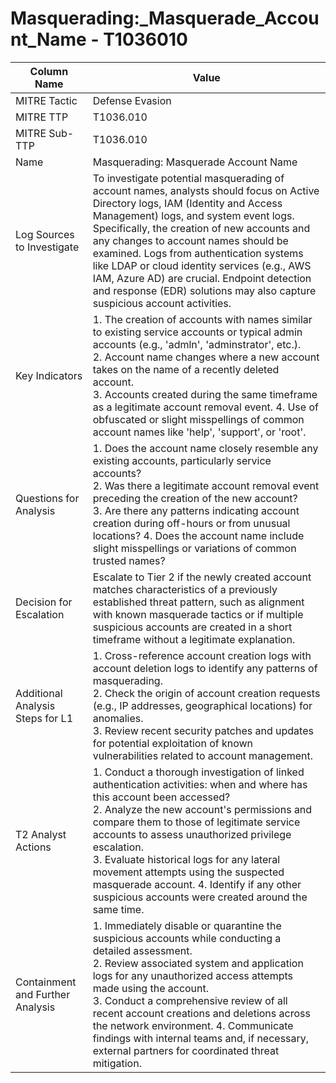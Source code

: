 # Masquerading:_Masquerade_Account_Name - T1036010

| Column Name | Value |
|-------------|-------|
| MITRE Tactic | Defense Evasion |
| MITRE TTP | T1036.010 |
| MITRE Sub-TTP | T1036.010 |
| Name | Masquerading: Masquerade Account Name |
| Log Sources to Investigate | To investigate potential masquerading of account names, analysts should focus on Active Directory logs, IAM (Identity and Access Management) logs, and system event logs. Specifically, the creation of new accounts and any changes to account names should be examined. Logs from authentication systems like LDAP or cloud identity services (e.g., AWS IAM, Azure AD) are crucial. Endpoint detection and response (EDR) solutions may also capture suspicious account activities. |
| Key Indicators | 1. The creation of accounts with names similar to existing service accounts or typical admin accounts (e.g., 'admln', 'adminstrator', etc.).<br>2. Account name changes where a new account takes on the name of a recently deleted account.<br>3. Accounts created during the same timeframe as a legitimate account removal event. 4. Use of obfuscated or slight misspellings of common account names like 'help', 'support', or 'root'. |
| Questions for Analysis | 1. Does the account name closely resemble any existing accounts, particularly service accounts?<br>2. Was there a legitimate account removal event preceding the creation of the new account?<br>3. Are there any patterns indicating account creation during off-hours or from unusual locations? 4. Does the account name include slight misspellings or variations of common trusted names? |
| Decision for Escalation | Escalate to Tier 2 if the newly created account matches characteristics of a previously established threat pattern, such as alignment with known masquerade tactics or if multiple suspicious accounts are created in a short timeframe without a legitimate explanation. |
| Additional Analysis Steps for L1 | 1. Cross-reference account creation logs with account deletion logs to identify any patterns of masquerading.<br>2. Check the origin of account creation requests (e.g., IP addresses, geographical locations) for anomalies.<br>3. Review recent security patches and updates for potential exploitation of known vulnerabilities related to account management. |
| T2 Analyst Actions | 1. Conduct a thorough investigation of linked authentication activities: when and where has this account been accessed?<br>2. Analyze the new account's permissions and compare them to those of legitimate service accounts to assess unauthorized privilege escalation.<br>3. Evaluate historical logs for any lateral movement attempts using the suspected masquerade account. 4. Identify if any other suspicious accounts were created around the same time. |
| Containment and Further Analysis | 1. Immediately disable or quarantine the suspicious accounts while conducting a detailed assessment.<br>2. Review associated system and application logs for any unauthorized access attempts made using the account.<br>3. Conduct a comprehensive review of all recent account creations and deletions across the network environment. 4. Communicate findings with internal teams and, if necessary, external partners for coordinated threat mitigation. |
